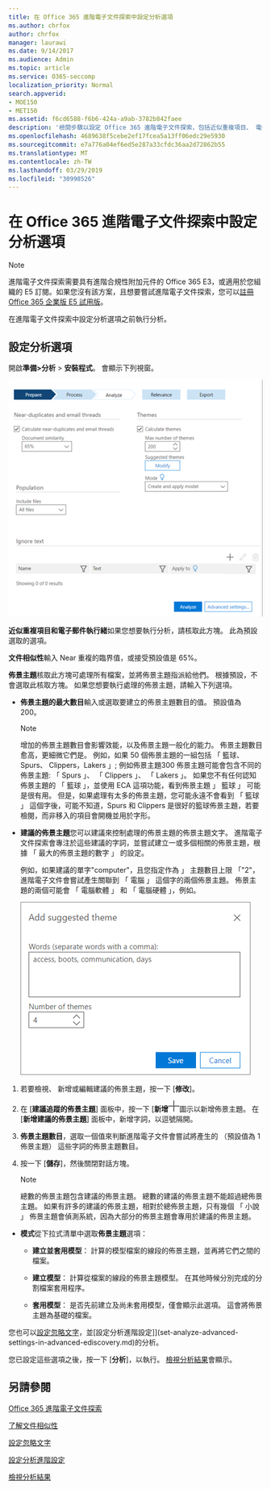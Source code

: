 ```yaml
---
title: 在 Office 365 進階電子文件探索中設定分析選項
ms.author: chrfox
author: chrfox
manager: laurawi
ms.date: 9/14/2017
ms.audience: Admin
ms.topic: article
ms.service: O365-seccomp
localization_priority: Normal
search.appverid:
- MOE150
- MET150
ms.assetid: f6cd6588-f6b6-424a-a9ab-3782b842faee
description: '檢閱步驟以設定 Office 365 進階電子文件探索，包括近似重複項目、 電子郵件執行緒，以及佈景主題中的分析處理程序的選項。  '
ms.openlocfilehash: 4689638f5cebe2ef17fcea5a13ff06edc29e5930
ms.sourcegitcommit: e7a776a04ef6ed5e287a33cfdc36aa2d72862b55
ms.translationtype: MT
ms.contentlocale: zh-TW
ms.lasthandoff: 03/29/2019
ms.locfileid: "30998526"
---
```

# <a name="set-analyze-options-in-office-365-advanced-ediscovery"></a>在 Office 365 進階電子文件探索中設定分析選項

> [!NOTE]
> 進階電子文件探索需要具有進階合規性附加元件的 Office 365 E3，或適用於您組織的 E5 訂閱。如果您沒有該方案，且想要嘗試進階電子文件探索，您可以[註冊 Office 365 企業版 E5 試用版](https://go.microsoft.com/fwlink/p/?LinkID=698279)。 
  
在進階電子文件探索中設定分析選項之前執行分析。
  
## <a name="set-analyze-options"></a>設定分析選項

開啟**準備\>分析** \> **安裝程式**。 會顯示下列視窗。
  
![設定分析選項](media/c3ec7a92-8484-4812-b98c-aa3eb740e5b7.png)
  
 **近似重複項目和電子郵件執行緒**如果您想要執行分析，請核取此方塊。 此為預設選取的選項。 
  
 **文件相似性**輸入 Near 重複的臨界值，或接受預設值是 65%。 
  
 **佈景主題**核取此方塊可處理所有檔案，並將佈景主題指派給他們。 根據預設，不會選取此核取方塊。 如果您想要執行處理的佈景主題，請輸入下列選項。
  
- **佈景主題的最大數目**輸入或選取要建立的佈景主題數目的值。 預設值為 200。 
    
    > [!NOTE]
    > 增加的佈景主題數目會影響效能，以及佈景主題一般化的能力。 佈景主題數目愈高，更細微它們是。 例如，如果 50 個佈景主題的一組包括 「 籃球、 Spurs、 Clippers，Lakers 」; 例如佈景主題300 佈景主題可能會包含不同的佈景主題: 「 Spurs 」、 「 Clippers 」、 「 Lakers 」。 如果您不有任何認知佈景主題的 「 籃球 」，並使用 ECA 這項功能，看到佈景主題 」 籃球 」 可能是很有用。 但是，如果處理有太多的佈景主題，您可能永遠不會看到 「 籃球 」 這個字後，可能不知道，Spurs 和 Clippers 是很好的籃球佈景主題，若要檢閱，而非移入的項目會開機並用於字形。 
  
- **建議的佈景主題**您可以建議來控制處理的佈景主題的佈景主題文字。 進階電子文件探索會專注於這些建議的字詞，並嘗試建立一或多個相關的佈景主題，根據 「 最大的佈景主題的數字 」 的設定。 
    
    例如，如果建議的單字"computer"，且您指定作為 」 主題數目上限 「"2"，進階電子文件會嘗試產生關聯到 「 電腦 」 這個字的兩個佈景主題。 佈景主題的兩個可能會 「 電腦軟體 」 和 「 電腦硬體 」，例如。 
    
    ![新增建議的佈景主題](media/06e9ffd3-a76c-423b-b450-9e465eb9a02f.png)
  
1. 若要檢視、 新增或編輯建議的佈景主題，按一下 [**修改**]。
    
2. 在 [**建議追蹤的佈景主題**] 面板中，按一下 [**新增**![新增圖示](media/c2dd8b3a-5a22-412c-a7fa-143f5b2b5612.png)圖示以新增佈景主題。 在 [**新增建議的佈景主題**] 面板中，新增字詞，以逗號隔開。 
    
3. **佈景主題數目**，選取一個值來判斷進階電子文件會嘗試將產生的 （預設值為 1 佈景主題） 這些字詞的佈景主題數目。
    
4. 按一下 [**儲存**]，然後關閉對話方塊。 
    
    > [!NOTE]
    > 總數的佈景主題包含建議的佈景主題。 總數的建議的佈景主題不能超過總佈景主題。 如果有許多的建議的佈景主題，相對於總佈景主題，只有幾個 「 小說 」 佈景主題會偵測系統，因為大部分的佈景主題會專用於建議的佈景主題。 
  
- **模式**從下拉式清單中選取**佈景主題**選項： 
    
  - **建立並套用模型**： 計算的模型檔案的線段的佈景主題，並再將它們之間的檔案。
    
  - **建立模型**： 計算從檔案的線段的佈景主題模型。 在其他時候分別完成的分割檔案套用程序。
    
  - **套用模型**： 是否先前建立及尚未套用模型，僅會顯示此選項。 這會將佈景主題為基礎的檔案。
    
您也可以[設定忽略文字](set-ignore-text-in-advanced-ediscovery.md)，並[設定分析進階設定]](set-analyze-advanced-settings-in-advanced-ediscovery.md)的分析。 
  
您已設定這些選項之後，按一下 [**分析**]，以執行。 [檢視分析結果](view-analyze-results-in-advanced-ediscovery.md)會顯示。 
  
## <a name="see-also"></a>另請參閱

[Office 365 進階電子文件探索](office-365-advanced-ediscovery.md)
  
[了解文件相似性](understand-document-similarity-in-advanced-ediscovery.md)
  
[設定忽略文字](set-ignore-text-in-advanced-ediscovery.md)
  
[設定分析進階設定](set-analyze-advanced-settings-in-advanced-ediscovery.md)
  
[檢視分析結果](view-analyze-results-in-advanced-ediscovery.md)

